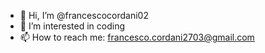 - 👋 Hi, I’m @francescocordani02
- 👀 I’m interested in coding
- 📫 How to reach me: francesco.cordani2703@gmail.com

<!---
francescocordani02/francescocordani02 is a ✨ special ✨ repository because its `README.md` (this file) appears on your GitHub profile.
You can click the Preview link to take a look at your changes.
--->
